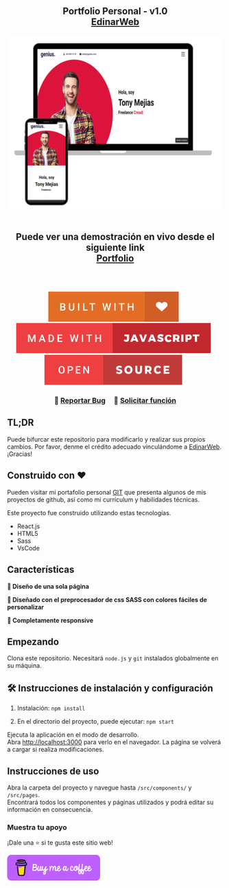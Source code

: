 <h2 align="center">
  Portfolio Personal - v1.0<br/>
  <a href="https://edinarweb.com" target="_blank">EdinarWeb</a>
</h2>
<div align="center">
  <img alt="Demo" src="https://github.com/EdinarWeb/Portfolio/blob/main/public/images/readme-img1.png" />
</div>

<br/>

<h2 align="center">
  Puede ver una demostración en vivo desde el siguiente link<br/>
  <a href="https://edinarweb-portfolio.netlify.app/" target="_blank">Portfolio</a>
</h2>
<br/><br/>
<div align="center">

[![edinarweb](https://github.com/EdinarWeb/Portfolio/blob/main/public/images/badges/built-with-love.svg)](https://github.com/EdinarWeb/Portfolio/) &nbsp;
[![edinarweb](https://github.com/EdinarWeb/Portfolio/blob/main/public/images/badges/made-with-javascript.svg)](https://github.com/EdinarWeb/) &nbsp;
[![edinarweb](https://github.com/EdinarWeb/Portfolio/blob/main/public/images/badges/open-source.svg)](https://github.com/EdinarWeb/Portfolio/) &nbsp;

</div>

<h3 align="center">
    🔹
    <a href="https://github.com/EdinarWeb/Portfolio/issues">Reportar Bug</a> &nbsp; &nbsp;
    🔹
    <a href="https://github.com/EdinarWeb/Portfolio/issues">Solicitar función</a>
</h3>

## TL;DR

Puede bifurcar este repositorio para modificarlo y realizar sus propios cambios. Por favor, denme el crédito adecuado vinculándome a [EdinarWeb](https://github.com/EdinarWeb/). ¡Gracias!

## Construido con ❤️

Pueden visitar mi portafolio personal <a href="https://github.com/EdinarWeb/Portfolio/" target="_blank">GIT</a> que presenta algunos de mis proyectos de github, así como mi currículum y habilidades técnicas.<br/>

Este proyecto fue construido utilizando estas tecnologías.

- React.js
- HTML5
- Sass
- VsCode

## Características

**📖 Diseño de una sola página**

**🎨 Diseñado con el preprocesador de css SASS con colores fáciles de personalizar**

**📱 Completamente responsive**

## Empezando

Clona este repositorio. Necesitará `node.js` y `git` instalados globalmente en su máquina.

## 🛠 Instrucciones de instalación y configuración

1. Instalación: `npm install`

2. En el directorio del proyecto, puede ejecutar: `npm start`

Ejecuta la aplicación en el modo de desarrollo.\
Abra [http://localhost:3000](http://localhost:3000) para verlo en el navegador.
La página se volverá a cargar si realiza modificaciones.

## Instrucciones de uso

Abra la carpeta del proyecto y navegue hasta `/src/components/` y `/src/pages`. <br/>
Encontrará todos los componentes y páginas utilizados y podrá editar su información en consecuencia.

### Muestra tu apoyo

¡Dale una ⭐ si te gusta este sitio web!

<a href="https://www.buymeacoffee.com/edinarweb" target="_blank"><img src="https://github.com/EdinarWeb/Portfolio/blob/main/public/images/badges/default-violet.png" alt="Buy Me A Coffee" height= "60px" width= "217px" ></a>

